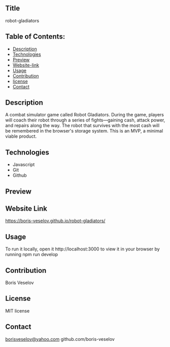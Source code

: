 ## Title 

robot-gladiators
  
## Table of Contents:
  
* [Description](#description)
* [Technologies](#technologies)
* [Preview](#preview)
* [Website-link](#website-link)
* [Usage](#usage)
* [Contribution](#contribution)
* [license](#license)
* [Contact](#contact)

## Description

A combat simulator game called Robot Gladiators. During the game, players will coach their robot through a series of fights—gaining cash, attack power, and repairs along the way. The robot that survives with the most cash will be remembered in the browser's storage system. This is an MVP, a minimal viable product.

## Technologies

* Javascript
* Git
* Github

## Preview

## Website Link

https://boris-veselov.github.io/robot-gladiators/

## Usage

To run it locally, open it http://localhost:3000 to view it in your browser by running npm run develop

## Contribution

Boris Veselov

## License
  
MIT license

## Contact

borisveselov@yahoo.com
github.com/boris-veselov
